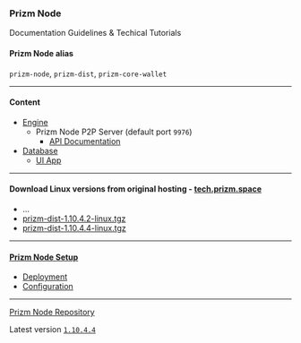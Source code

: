 ### Prizm Node
Documentation Guidelines & Techical Tutorials

#### Prizm Node alias
`prizm-node`, `prizm-dist`, `prizm-core-wallet`


---
#### Content
  - [Engine](./prizm_node_engine.md)
    - Prizm Node P2P Server (default port `9976`)
      - [API Documentation](./prizm_node_api_docs/README.md)
  - [Database](./prizm_node_parts/prizm_node_database/README.md)
    - [UI App](./prizm_node_parts/prizm_node_ui_app/README.md)

---
#### Download Linux versions from original hosting - [tech.prizm.space](http://tech.prizm.space/)
- ...
- [prizm-dist-1.10.4.2-linux.tgz](http://tech.prizm.space/files/prizm-dist-1.10.4.2-linux.tgz)
- [prizm-dist-1.10.4.4-linux.tgz](http://tech.prizm.space/files/prizm-dist-1.10.4.4-linux.tgz)


---
#### [Prizm Node Setup](./setup/README.md)
- [Deployment](./setup/prizm_node_deployment.md)
- [Configuration](./setup/prizm_node_configuration.md)


---
[Prizm Node Repository](https://github.com/cryptokult/prizm_node)

Latest version [`1.10.4.4`](http://tech.prizm.space/files/prizm-dist-1.10.4.4-linux.tgz)
